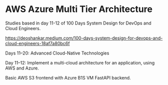 # AWS Azure Multi Tier Architecture

Studies based in day 11-12 of 100 Days System Design for DevOps and Cloud Engineers.

https://deoshankar.medium.com/100-days-system-design-for-devops-and-cloud-engineers-18af7a80bc6f

Days 11–20: Advanced Cloud-Native Technologies

Day 11–12: Implement a multi-cloud architecture for an application, using AWS and Azure.

Basic AWS S3 frontend with Azure B1S VM FastAPI backend.
